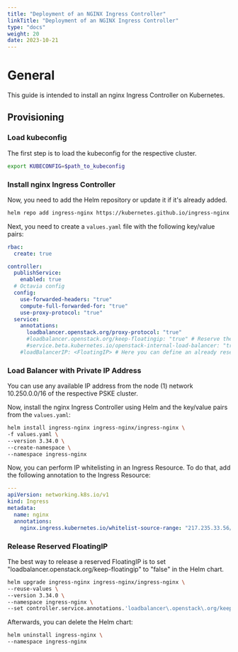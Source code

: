 ```yaml
---
title: "Deployment of an NGINX Ingress Controller"
linkTitle: "Deployment of an NGINX Ingress Controller"
type: "docs"
weight: 20
date: 2023-10-21
---
```


# General
This guide is intended to install an nginx Ingress Controller on Kubernetes.

## Provisioning
### Load kubeconfig
The first step is to load the kubeconfig for the respective cluster.

```bash
export KUBECONFIG=$path_to_kubeconfig
```

### Install nginx Ingress Controller
Now, you need to add the Helm repository or update it if it's already added.

```bash
helm repo add ingress-nginx https://kubernetes.github.io/ingress-nginx && helm repo update
```

Next, you need to create a `values.yaml` file with the following key/value pairs:

```yaml
rbac:
  create: true

controller:
  publishService:
    enabled: true
  # Octavia config
  config:
    use-forwarded-headers: "true"
    compute-full-forwarded-for: "true"
    use-proxy-protocol: "true"
  service:
    annotations:
      loadbalancer.openstack.org/proxy-protocol: "true"
      #loadbalancer.openstack.org/keep-floatingip: "true" # Reserve the FloatingIP in OpenStack even after deleting the Helm chart
      #service.beta.kubernetes.io/openstack-internal-load-balancer: "true" # Create a LoadBalancer in OpenStack without FloatingIP
    #loadBalancerIP: <FloatingIP> # Here you can define an already reserved FloatingIP. When "openstack-internal-load-balancer" is true, this will define the private IPv4 address of the OpenStack LoadBalancer.
```

### Load Balancer with Private IP Address
You can use any available IP address from the node (1) network 10.250.0.0/16 of the respective PSKE cluster.

Now, install the nginx Ingress Controller using Helm and the key/value pairs from the `values.yaml`:

```bash
helm install ingress-nginx ingress-nginx/ingress-nginx \
-f values.yaml \
--version 3.34.0 \
--create-namespace \
--namespace ingress-nginx
```

Now, you can perform IP whitelisting in an Ingress Resource. To do that, add the following annotation to the Ingress Resource:

```yaml
---
apiVersion: networking.k8s.io/v1
kind: Ingress
metadata:
  name: nginx
  annotations:
    nginx.ingress.kubernetes.io/whitelist-source-range: "217.235.33.56/32,79.207.189.32/32"
```

### Release Reserved FloatingIP
The best way to release a reserved FloatingIP is to set "loadbalancer.openstack.org/keep-floatingip" to "false" in the Helm chart.

```bash
helm upgrade ingress-nginx ingress-nginx/ingress-nginx \
--reuse-values \
--version 3.34.0 \
--namespace ingress-nginx \
--set controller.service.annotations.'loadbalancer\.openstack\.org/keep-floatingip'=false
```

Afterwards, you can delete the Helm chart:

```bash
helm uninstall ingress-nginx \
--namespace ingress-nginx
```